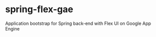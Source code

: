 spring-flex-gae
===============

Application bootstrap for Spring back-end with Flex UI on Google App Engine
